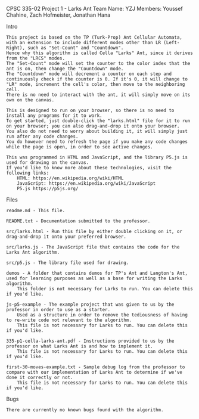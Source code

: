 CPSC 335-02 Project 1 - Larks Ant
Team Name: YZJ
	Members: Youssef Chahine, Zach Hofmeister, Jonathan Hana

Intro

	This project is based on the TP (Turk-Prop) Ant Cellular Automata, with an extension to include different modes other than LR (Left-Right), such as "Set-Count" and "Countdown".
	Hence why this algorithm is called Cella "Larks" Ant, since it derives from the "LRCS" modes.
	The "Set-Count" mode will set the counter to the color index that the ant is on, then change the "Countdown" mode.
	The "Countdown" mode will decrement a counter on each step and continuously check if the counter is 0. If it's 0, it will change to "LR" mode, increment the cell's color, then move to the neighboring cell.
	There is no need to interact with the ant, it will simply move on its own on the canvas.

	This is designed to run on your browser, so there is no need to install any programs for it to work.
	To get started, just double-click the "larks.html" file for it to run on your browser; you can also drag-and-drop it onto your browser.
	You also do not need to worry about building it, it will simply just run after any code changes.
	You do however need to refresh the page if you make any code changes while the page is open, in order to see active changes.
	
	This was programmed in HTML and JavaScript, and the library P5.js is used for drawing on the canvas.
	If you'd like to know more about these technologies, visit the following links:
		HTML: https://en.wikipedia.org/wiki/HTML
		JavaScript: https://en.wikipedia.org/wiki/JavaScript
		P5.js https://p5js.org/

Files

	readme.md - This file.

	README.txt - Documentation submitted to the professor.
	
	src/larks.html - Run this file by either double clicking on it, or drag-and-drop it onto your preferred browser.
	
	src/larks.js - The JavaScript file that contains the code for the Larks Ant algorithm.
	
	src/p5.js - The library file used for drawing.
	
	demos - A folder that contains demos for TP's Ant and Langton's Ant, used for learning purposes as well as a base for writing the Larks algorithm.
		This folder is not necessary for Larks to run. You can delete this if you'd like.
	
	js-p5-example - The example project that was given to us by the professor in order to use as a starter.
		Used as a structure in order to remove the tediousness of having to re-write code not relevant to the algorithm.
		This file is not necessary for Larks to run. You can delete this if you'd like.

	335-p1-cella-larks-ant.pdf - Instructions provided to us by the professor on what Larks Ant is and how to implement it.
		This file is not necessary for Larks to run. You can delete this if you'd like.
	
	first-30-moves-example.txt - Sample debug log from the professor to compare with our implementation of Larks Ant to determine if we've done it correctly or not.
		This file is not necessary for Larks to run. You can delete this if you'd like.

Bugs

	There are currently no known bugs found with the algorithm.
